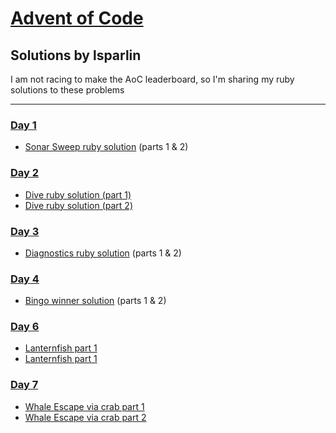 # [Advent of Code](https://adventofcode.com)
## Solutions by lsparlin

I am not racing to make the AoC leaderboard, so I'm sharing my ruby solutions to these problems 

_____

### [Day 1](https://adventofcode.com/2021/day/1)
- [Sonar Sweep ruby solution](day1_sonar_sweep/sonar_sweep.rb)
(parts 1 & 2)

### [Day 2](https://adventofcode.com/2021/day/2)
- [Dive ruby solution (part 1)](day2_dive/part_1.rb)
- [Dive ruby solution (part 2)](day2_dive/part_2.rb)

### [Day 3](https://adventofcode.com/2021/day/3)
- [Diagnostics ruby solution](day3_diagnostic/submarine_diagnostics.rb)
(parts 1 & 2)

### [Day 4](https://adventofcode.com/2021/day/4)
- [Bingo winner solution](day4_bingo/bingo.rb)
(parts 1 & 2)

### [Day 6](https://adventofcode.com/2021/day/6)
- [Lanternfish part 1](day6_lanternfish/part_1_lanternfish_ecosystem.rb)
- [Lanternfish part 1](day6_lanternfish/part_2_lanternfish_calculator.rb)

### [Day 7](https://adventofcode.com/2021/day/7)
- [Whale Escape via crab part 1](day7_escape_whale/part1_crab_align.rb)
- [Whale Escape via crab part 2](day7_escape_whale/part2_complex_fuel_usage.rb)
